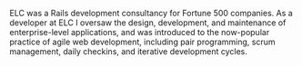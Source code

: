 <!--
title: ELC Technologies
location: Santa Barbara, CA
description: Agile Ruby on Rails consultancy
position: Rails Developer
website: http://elctech.com
publish_date: 2007-01-15
noIndex: true
-->

ELC was a Rails development consultancy for Fortune 500 companies. As a developer at ELC I oversaw the design, development, and maintenance of enterprise-level applications, and was introduced to the now-popular practice of agile web development, including pair programming, scrum management, daily checkins, and iterative development cycles.
